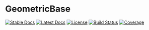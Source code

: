 # GeometricBase

[![Stable Docs](https://img.shields.io/badge/docs-stable-blue.svg)](https://JuliaGNI.github.io/GeometricBase.jl/stable)
[![Latest Docs](https://img.shields.io/badge/docs-latest-blue.svg)](https://JuliaGNI.github.io/GeometricBase.jl/latest)
[![License](https://img.shields.io/badge/license-MIT-blue.svg)](LICENSE)
[![Build Status](https://github.com/JuliaGNI/GeometricBase.jl/workflows/CI/badge.svg)](https://github.com/JuliaGNI/GeometricBase.jl/actions)
[![Coverage](https://codecov.io/gh/JuliaGNI/GeometricBase.jl/branch/main/graph/badge.svg)](https://codecov.io/gh/JuliaGNI/GeometricBase.jl)
